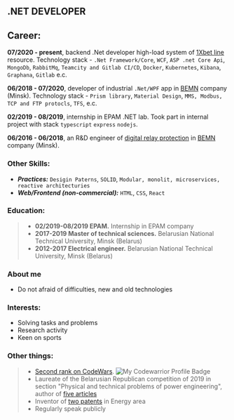 ## .NET DEVELOPER

## Career:

**07/2020 - present**, backend .Net developer high-load system of [1Xbet line](https://1xbet.com/en/line/) resource. Technology stack - `.Net Framework/Core`, `WCF`, `ASP .net Core Api`, `MongoDb`, `RabbitMq`, `Teamcity and Gitlab CI/CD`, `Docker`, `Kubernetes`, `Kibana`, `Graphana`, `Gitlab` e.c.

**06/2018 - 07/2020**, developer of industrial `.Net/WPF` app in [BEMN](http://www.bemn.by) company (Minsk). Technology stack - `Prism library`, `Material Design`, `MMS, Modbus, TCP and FTP protocls`, `TFS`, e.c.

**02/2019 - 08/2019**, internship in EPAM .NET lab. Took part in internal project with stack `typescript` `express` `nodejs`.

**06/2016 - 06/2018**, an R&D engineer of [digital relay protection](https://en.wikipedia.org/wiki/Digital_protective_relay) in [BEMN](http://www.bemn.by) company (Minsk).

### Other Skills:
- ***Practices:*** `Desigin Paterns`, `SOLID`, `Modular, monolit, microservices, reactive architecturies`
- ***Web/Frontend (non-commercial):*** `HTML`, `CSS`, `React`

### Education:
> - **02/2019-08/2019 EPAM.** Internship in EPAM company
> - **2017-2019 Master of technical sciences.** Belarusian National Technical University, Minsk (Belarus)
> - **2012-2017 Electrical engineer.** Belarusian National Technical University, Minsk (Belarus)

### About me
- Do not afraid of difficulties, new and old technologies

### Interests:
- Solving tasks and problems
- Research activity
- Keen on sports

### Other things:
> - [Second rank on CodeWars](https://www.codewars.com/users/VladKachenya). ![My Codewarrior Profile Badge](https://www.codewars.com/users/VladKachenya/badges/small)
> - Laureate of the Belarusian Republican competition of 2019 in section "Physical and technical problems of power engineering", author of [five articles](https://www.scopus.com/authid/detail.uri?authorId=57199259310) 
> - Inventor of [two patents](https://www.eapo.org/ru/search.html?search_string=%D0%9A%D0%B0%D1%87%D0%B5%D0%BD%D1%8F) in Energy area
> - Regularly speak publicly
